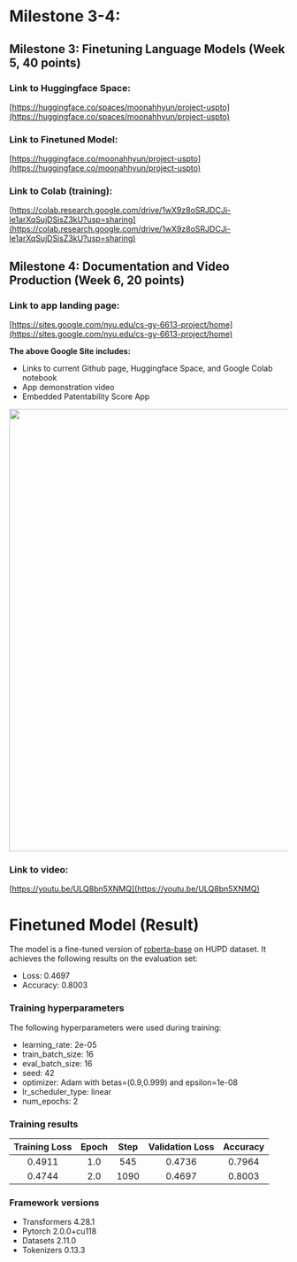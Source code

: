 # Milestone 3-4: 
## Milestone 3: Finetuning Language Models (Week 5, 40 points)
### Link to Huggingface Space: 

[https://huggingface.co/spaces/moonahhyun/project-uspto](https://huggingface.co/spaces/moonahhyun/project-uspto)

### Link to Finetuned Model: 

[https://huggingface.co/moonahhyun/project-uspto](https://huggingface.co/moonahhyun/project-uspto)

### Link to Colab (training):

[https://colab.research.google.com/drive/1wX9z8oSRJDCJi-le1arXqSujDSisZ3kU?usp=sharing](https://colab.research.google.com/drive/1wX9z8oSRJDCJi-le1arXqSujDSisZ3kU?usp=sharing)

## Milestone 4: Documentation and Video Production (Week 6, 20 points)
### Link to app landing page: 

[https://sites.google.com/nyu.edu/cs-gy-6613-project/home](https://sites.google.com/nyu.edu/cs-gy-6613-project/home)

**The above Google Site includes:**
- Links to current Github page, Huggingface Space, and Google Colab notebook
- App demonstration video
- Embedded Patentability Score App 

<img src="https://github.com/ahhyun-moon/cs-gy-6613-assignments/blob/milestone-3-4/project/milestone-3-4/0.google_site.png" width=800/>

### Link to video: 

[https://youtu.be/ULQ8bn5XNMQ](https://youtu.be/ULQ8bn5XNMQ)

# Finetuned Model (Result)

The model is a fine-tuned version of [roberta-base](https://huggingface.co/roberta-base) on HUPD dataset.
It achieves the following results on the evaluation set:
- Loss: 0.4697
- Accuracy: 0.8003

### Training hyperparameters

The following hyperparameters were used during training:
- learning_rate: 2e-05
- train_batch_size: 16
- eval_batch_size: 16
- seed: 42
- optimizer: Adam with betas=(0.9,0.999) and epsilon=1e-08
- lr_scheduler_type: linear
- num_epochs: 2

### Training results

| Training Loss | Epoch | Step | Validation Loss | Accuracy |
|:-------------:|:-----:|:----:|:---------------:|:--------:|
| 0.4911        | 1.0   | 545  | 0.4736          | 0.7964   |
| 0.4744        | 2.0   | 1090 | 0.4697          | 0.8003   |


### Framework versions

- Transformers 4.28.1
- Pytorch 2.0.0+cu118
- Datasets 2.11.0
- Tokenizers 0.13.3



